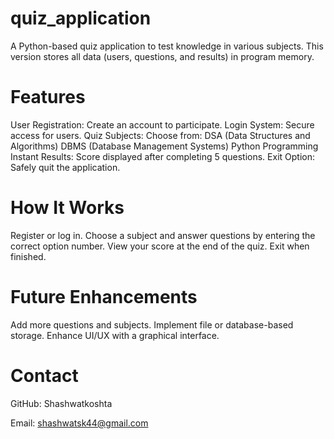 # quiz_application
A Python-based quiz application to test knowledge in various subjects. This version stores all data (users, questions, and results) in program memory.

# Features
User Registration: Create an account to participate.
Login System: Secure access for users.
Quiz Subjects: Choose from:
DSA (Data Structures and Algorithms)
DBMS (Database Management Systems)
Python Programming
Instant Results: Score displayed after completing 5 questions.
Exit Option: Safely quit the application.

# How It Works
Register or log in.
Choose a subject and answer questions by entering the correct option number.
View your score at the end of the quiz.
Exit when finished.

# Future Enhancements
Add more questions and subjects.
Implement file or database-based storage.
Enhance UI/UX with a graphical interface.

# Contact
GitHub: Shashwatkoshta

Email: shashwatsk44@gmail.com
